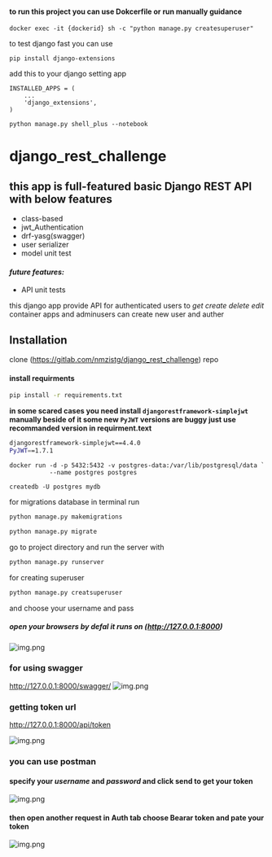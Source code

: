 #### to run this project you can use Dokcerfile or run manually guidance 
```
docker exec -it {dockerid} sh -c "python manage.py createsuperuser"
```
to test django fast you can use
```
pip install django-extensions
```
add this to your django setting app
```django
INSTALLED_APPS = (
    ...
    'django_extensions',
)
```
```
python manage.py shell_plus --notebook
```
# django_rest_challenge
## this app is full-featured basic Django REST API with below features

* class-based
* jwt_Authentication
* drf-yasg(swagger)
* user serializer
* model unit test 

#### _future features:_
* API unit tests

this django app provide API for authenticated users to _get_  _create_ _delete_ _edit_ container apps and adminusers can create 
new user and auther 


## Installation
clone (https://gitlab.com/nmzistg/django_rest_challenge) repo


#### install requirments
```bash
pip install -r requirements.txt
```
**in some scared cases you need install `djangorestframework-simplejwt` manually
beside of it some new `PyJWT` versions are buggy just use recommanded version in requirment.text**
```bash
djangorestframework-simplejwt==4.4.0
PyJWT==1.7.1
```

```
docker run -d -p 5432:5432 -v postgres-data:/var/lib/postgresql/data `
           --name postgres postgres
```

```
createdb -U postgres mydb
```

for migrations database in terminal run
```bash
python manage.py makemigrations

python manage.py migrate
```
go to project directory and
run the server with 
```bash
python manage.py runserver
```
for creating superuser
```bash
python manage.py creatsuperuser
```
and choose your username and pass

##### open your browsers by defal it runs on (http://127.0.0.1:8000)
![img.png](readme-images/img2.png)

### for using swagger
http://127.0.0.1:8000/swagger/
![img.png](readme-images/img_1.png)

### getting token url
http://127.0.0.1:8000/api/token

![img.png](readme-images/img.png)

### you can use postman 
#### specify your *username* and *password* and click send to get your token 
![img.png](readme-images/img3.png)

#### then open another request in Auth tab choose Bearar token and pate your token 
![img.png](readme-images/img4.png)
